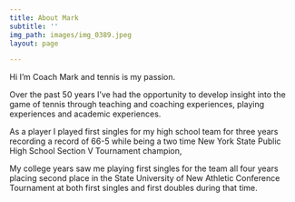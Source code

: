 ```yaml
---
title: About Mark
subtitle: ''
img_path: images/img_0389.jpeg
layout: page

---
```

Hi I’m Coach Mark and tennis is my passion.

Over the past 50 years I’ve had the opportunity to develop insight into the game of tennis through teaching and coaching experiences, playing experiences and academic experiences.

As a player I played first singles for my high school team for three years recording a record of 66-5 while being a two time New York State Public High School Section V Tournament champion,

My college years saw me playing first singles for the team all four years placing second place in the State University of New Athletic Conference Tournament at both first singles and first doubles during that time.